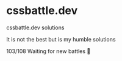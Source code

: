 # cssbattle.dev
cssbattle.dev solutions

It is not the best but is my humble solutions

103/108 Waiting for new battles :hugs:
